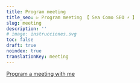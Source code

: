 ```yaml
---
title: Program meeting
title_seo: ▷ Program meeting 【 Sea Como SEO ⚡️ 】
slug: meeting
description: ''
# image: instrucciones.svg
toc: false
draft: true
noindex: true
translationKey: meeting
---
```


<!-- Principio del widget de enlace de Calendly -->
<link href="https://assets.calendly.com/assets/external/widget.css" rel="stylesheet">
<script src="https://assets.calendly.com/assets/external/widget.js" type="text/javascript" async></script>
<a href="" onclick="Calendly.initPopupWidget({url: 'https://calendly.com/lorensansol/seacomoseo'});return false;">Program a meeting with me</a>
<!-- Final del widget de enlace de Calendly -->